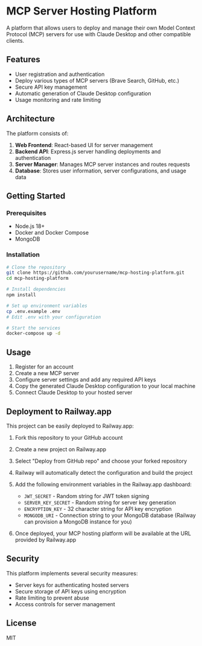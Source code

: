 # MCP Server Hosting Platform

A platform that allows users to deploy and manage their own Model Context Protocol (MCP) servers for use with Claude Desktop and other compatible clients.

## Features

- User registration and authentication
- Deploy various types of MCP servers (Brave Search, GitHub, etc.)
- Secure API key management
- Automatic generation of Claude Desktop configuration
- Usage monitoring and rate limiting

## Architecture

The platform consists of:

1. **Web Frontend**: React-based UI for server management
2. **Backend API**: Express.js server handling deployments and authentication
3. **Server Manager**: Manages MCP server instances and routes requests
4. **Database**: Stores user information, server configurations, and usage data

## Getting Started

### Prerequisites

- Node.js 18+
- Docker and Docker Compose
- MongoDB

### Installation

```bash
# Clone the repository
git clone https://github.com/yourusername/mcp-hosting-platform.git
cd mcp-hosting-platform

# Install dependencies
npm install

# Set up environment variables
cp .env.example .env
# Edit .env with your configuration

# Start the services
docker-compose up -d
```

## Usage

1. Register for an account
2. Create a new MCP server
3. Configure server settings and add any required API keys
4. Copy the generated Claude Desktop configuration to your local machine
5. Connect Claude Desktop to your hosted server

## Deployment to Railway.app

This project can be easily deployed to Railway.app:

1. Fork this repository to your GitHub account
2. Create a new project on Railway.app
3. Select "Deploy from GitHub repo" and choose your forked repository
4. Railway will automatically detect the configuration and build the project
5. Add the following environment variables in the Railway.app dashboard:
   - `JWT_SECRET` - Random string for JWT token signing
   - `SERVER_KEY_SECRET` - Random string for server key generation
   - `ENCRYPTION_KEY` - 32 character string for API key encryption
   - `MONGODB_URI` - Connection string to your MongoDB database
     (Railway can provision a MongoDB instance for you)

6. Once deployed, your MCP hosting platform will be available at the URL provided by Railway.app

## Security

This platform implements several security measures:
- Server keys for authenticating hosted servers
- Secure storage of API keys using encryption
- Rate limiting to prevent abuse
- Access controls for server management

## License

MIT
